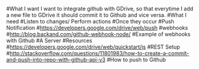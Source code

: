 #What I want
I want to integrate github with GDrive, so that everytime I add a new file to GDrive it should commit it to Github and vice versa.
#What I need
#Listen to changes/ Perform actions
#Once they occur
#Push Notification
#https://developers.google.com/drive/web/push
#webhooks
#http://blog.backand.com/github-webhook-node/
#Example of webhooks with Github
#A Server
#Resources
#https://developers.google.com/drive/web/quickstart/js
#REST Setup
#http://stackoverflow.com/questions/11801983/how-to-create-a-commit-and-push-into-repo-with-github-api-v3
#How to push to Github
